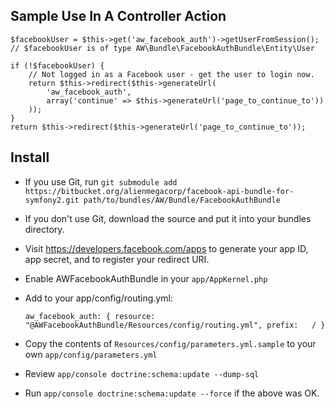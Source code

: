## Sample Use In A Controller Action ##

    $facebookUser = $this->get('aw_facebook_auth')->getUserFromSession();
    // $facebookUser is of type AW\Bundle\FacebookAuthBundle\Entity\User

    if (!$facebookUser) {
        // Not logged in as a Facebook user - get the user to login now.
        return $this->redirect($this->generateUrl(
            'aw_facebook_auth',
            array('continue' => $this->generateUrl('page_to_continue_to'))
        ));
    }
    return $this->redirect($this->generateUrl('page_to_continue_to'));

## Install ##

* If you use Git, run `git submodule add https://bitbucket.org/alienmegacorp/facebook-api-bundle-for-symfony2.git path/to/bundles/AW/Bundle/FacebookAuthBundle`

* If you don't use Git, download the source and put it into your bundles
  directory.

* Visit https://developers.facebook.com/apps to generate your
  app ID, app secret, and to register your redirect URI.

* Enable AWFacebookAuthBundle in your `app/AppKernel.php`

* Add to your app/config/routing.yml:

    `aw_facebook_auth: {
        resource: "@AWFacebookAuthBundle/Resources/config/routing.yml",
        prefix:   / }`

* Copy the contents of `Resources/config/parameters.yml.sample` to your own `app/config/parameters.yml`

* Review `app/console doctrine:schema:update --dump-sql`

* Run `app/console doctrine:schema:update --force` if the above was OK.
